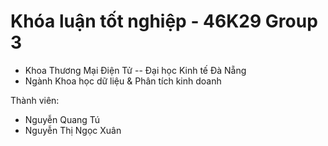 # Khóa luận tốt nghiệp - 46K29 Group 3
- Khoa Thương Mại Điện Tử -- Đại học Kinh tế Đà Nẵng
- Ngành Khoa học dữ liệu & Phân tích kinh doanh

Thành viên:
- Nguyễn Quang Tú
- Nguyễn Thị Ngọc Xuân
